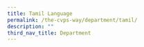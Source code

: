 ```yaml
---
title: Tamil Language
permalink: /the-cvps-way/department/tamil/
description: ""
third_nav_title: Department
---
```

